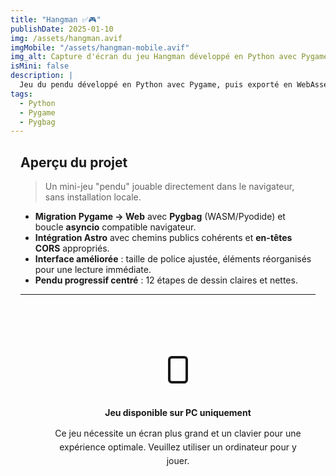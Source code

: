 ```yaml
---
title: "Hangman ✅🎮"
publishDate: 2025-01-10
img: /assets/hangman.avif
imgMobile: "/assets/hangman-mobile.avif"
img_alt: Capture d'écran du jeu Hangman développé en Python avec Pygame
isMini: false
description: |
  Jeu du pendu développé en Python avec Pygame, puis exporté en WebAssembly grâce à Pygbag pour être jouable directement dans le navigateur.
tags:
  - Python
  - Pygame
  - Pygbag
---
```


<div class="content-wrapper">

## Aperçu du projet

> Un mini-jeu "pendu" jouable directement dans le navigateur, sans installation locale.

- **Migration Pygame → Web** avec **Pygbag** (WASM/Pyodide) et boucle **asyncio** compatible navigateur.
- **Intégration Astro** avec chemins publics cohérents et **en-têtes CORS** appropriés.
- **Interface améliorée** : taille de police ajustée, éléments réorganisés pour une lecture immédiate.
- **Pendu progressif centré** : 12 étapes de dessin claires et nettes.

---

<!-- Message pour mobile/tablette -->
<div class="mobile-message">
  <div class="message-content">
    <svg width="48" height="48" viewBox="0 0 24 24" fill="none" stroke="currentColor" stroke-width="2">
      <rect x="5" y="2" width="14" height="20" rx="2" ry="2"></rect>
      <line x1="12" y1="18" x2="12.01" y2="18"></line>
    </svg>
    <h3>Jeu disponible sur PC uniquement</h3>
    <p>Ce jeu nécessite un écran plus grand et un clavier pour une expérience optimale. Veuillez utiliser un ordinateur pour y jouer.</p>
  </div>
</div>

<!-- Jeu (visible sur desktop uniquement) -->
<div class="game-container">
  <div class="game-frame">
    <iframe
      src="/games/hangman/index.html"
      title="Hangman"
      allow="cross-origin-isolated"
      scrolling="no"
    ></iframe>
  </div>
</div>

</div>

<style>
  .content-wrapper {
    width: 100%;
    max-width: 100%;
    padding: 0 1rem;
    box-sizing: border-box;
  }

  /* Message mobile/tablette */
  .mobile-message {
    display: flex;
    justify-content: center;
    align-items: center;
    width: 100%;
    padding: 2rem 1rem;
    margin: 2rem 0;
  }

  .message-content {
    max-width: 500px;
    text-align: center;
    padding: 2rem;
    background: var(--gradient-subtle);
    border: 2px solid var(--gray-800);
    border-radius: 1rem;
    box-shadow: var(--shadow-md);
  }

  .message-content svg {
    color: var(--accent-regular);
    margin: 0 auto 1rem;
  }

  .message-content h3 {
    font-size: var(--text-xl);
    color: var(--gray-0);
    margin-bottom: 0.5rem;
  }

  .message-content p {
    font-size: var(--text-md);
    color: var(--gray-300);
    line-height: 1.6;
  }

  /* Conteneur du jeu */
  .game-container {
    display: none; /* Caché par défaut (mobile/tablette) */
    justify-content: center;
    align-items: center;
    width: 100%;
    padding: 0;
    margin: 1rem 0;
  }

  .game-frame {
    position: relative;
    width: 70vw;
    max-width: 800px;
    border-radius: 1rem;
    overflow: hidden;
    box-shadow: var(--shadow-md, 0 10px 30px rgba(0,0,0,0.2));
    background: #1e1e1e;
  }

  .game-frame > iframe {
    display: block;
    width: 100%;
    aspect-ratio: 1 / 1;
    height: auto;
    border: 0;
    touch-action: manipulation;
  }

  /* Desktop uniquement */
  @media (min-width: 1024px) {
    .mobile-message {
      display: none; /* Cache le message sur desktop */
    }

    .game-container {
      display: flex; /* Affiche le jeu sur desktop */
    }
  }

  /* Masquer l'image de couverture */
  :global(.stack.gap-10.content > img),
  :global(.stack.gap-10.content > a.demo-image) {
    display: none !important;
  }
</style>
